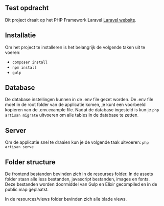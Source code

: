 ## Test opdracht

Dit project draait op het PHP Framework Laravel [Laravel website](http://laravel.com/docs).

## Installatie
Om het project te installeren is het belangrijk de volgende taken uit te voeren:
* `composer install`
* `npm install`
* `gulp`

## Database
De database instellingen kunnen in de .env file gezet worden. De .env file moet in de root folder van de applicatie komen, je kunt een voorbeeld kopieren van de .env.example file. 
Nadat de database ingesteld is kun je `php artisan migrate` uitvoeren om alle tables in de database te zetten.

## Server
Om de applicatie snel te draaien kun je de volgende taak uitvoeren: `php artisan serve` 

## Folder structure
De frontend bestanden bevinden zich in de resourses folder. In de assets folder staan alle less bestanden, javascript bestanden, images en fonts. Deze bestanden worden doormiddel van Gulp en Elixir gecompiled en in de public map geplaatst. 

In de resources/views folder bevinden zich alle blade views. 
